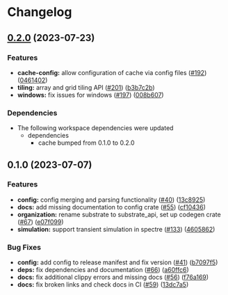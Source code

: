 # Changelog

## [0.2.0](https://github.com/substrate-labs/substrate2/compare/config-v0.1.0...config-v0.2.0) (2023-07-23)


### Features

* **cache-config:** allow configuration of cache via config files ([#192](https://github.com/substrate-labs/substrate2/issues/192)) ([0461402](https://github.com/substrate-labs/substrate2/commit/0461402edfc1ec0886bbb25cf5471ee8480754fc))
* **tiling:** array and grid tiling API ([#201](https://github.com/substrate-labs/substrate2/issues/201)) ([b3b7c2b](https://github.com/substrate-labs/substrate2/commit/b3b7c2bfb7ba72198872d0f08ded3e0bc757479d))
* **windows:** fix issues for windows ([#197](https://github.com/substrate-labs/substrate2/issues/197)) ([008b607](https://github.com/substrate-labs/substrate2/commit/008b607b2c21c14ac3106dca6eb74d806131ef8f))


### Dependencies

* The following workspace dependencies were updated
  * dependencies
    * cache bumped from 0.1.0 to 0.2.0

## 0.1.0 (2023-07-07)


### Features

* **config:** config merging and parsing functionality ([#40](https://github.com/substrate-labs/substrate2/issues/40)) ([13c8925](https://github.com/substrate-labs/substrate2/commit/13c8925fa5e341c1056e43e00f963fc4dcda8190))
* **docs:** add missing documentation to config crate ([#55](https://github.com/substrate-labs/substrate2/issues/55)) ([cf10436](https://github.com/substrate-labs/substrate2/commit/cf10436ef1f5881baf1c76247520ebc3cd39852a))
* **organization:** rename substrate to substrate_api, set up codegen crate ([#67](https://github.com/substrate-labs/substrate2/issues/67)) ([e07f099](https://github.com/substrate-labs/substrate2/commit/e07f09949551fd08e3f58b6ffb7d9a8c67b76ae9))
* **simulation:** support transient simulation in spectre ([#133](https://github.com/substrate-labs/substrate2/issues/133)) ([4605862](https://github.com/substrate-labs/substrate2/commit/460586252e3695ae32b0ab8d83b90023125d1a33))


### Bug Fixes

* **config:** add config to release manifest and fix version ([#41](https://github.com/substrate-labs/substrate2/issues/41)) ([b7097f5](https://github.com/substrate-labs/substrate2/commit/b7097f5ec981c0972a3ef018d182f786feac64d5))
* **deps:** fix dependencies and documentation ([#66](https://github.com/substrate-labs/substrate2/issues/66)) ([a60ffc6](https://github.com/substrate-labs/substrate2/commit/a60ffc6c5501200d56a6e76db0c1c2f7ef9cd086))
* **docs:** fix additional clippy errors and missing docs ([#56](https://github.com/substrate-labs/substrate2/issues/56)) ([f76a169](https://github.com/substrate-labs/substrate2/commit/f76a1693fa575753abefa798c103f84ca942a6e4))
* **docs:** fix broken links and check docs in CI ([#59](https://github.com/substrate-labs/substrate2/issues/59)) ([13dc7a5](https://github.com/substrate-labs/substrate2/commit/13dc7a50c21c3ba54e85b1d11d1e6ad22051b51f))

